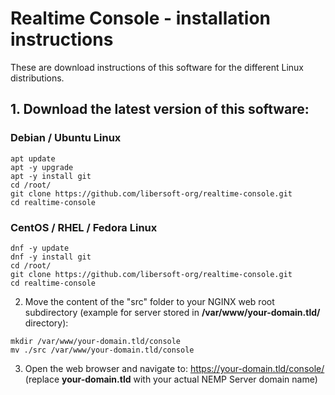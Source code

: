 # Realtime Console - installation instructions

These are download instructions of this software for the different Linux distributions.

## 1. Download the latest version of this software:

### Debian / Ubuntu Linux

```console
apt update
apt -y upgrade
apt -y install git
cd /root/
git clone https://github.com/libersoft-org/realtime-console.git
cd realtime-console
```

### CentOS / RHEL / Fedora Linux

```console
dnf -y update
dnf -y install git
cd /root/
git clone https://github.com/libersoft-org/realtime-console.git
cd realtime-console
```

2. Move the content of the "src" folder to your NGINX web root subdirectory (example for server stored in **/var/www/your-domain.tld/** directory):

```console
mkdir /var/www/your-domain.tld/console
mv ./src /var/www/your-domain.tld/console
```

3. Open the web browser and navigate to: https://your-domain.tld/console/ (replace **your-domain.tld** with your actual NEMP Server domain name)
